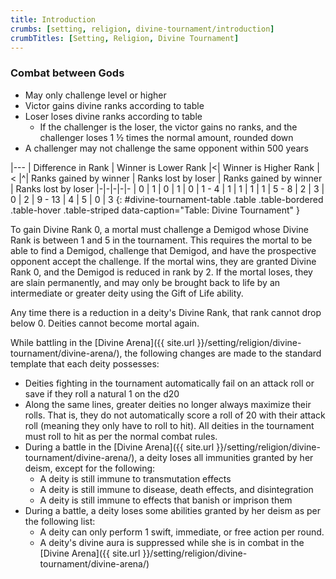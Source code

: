 ```yaml
---
title: Introduction
crumbs: [setting, religion, divine-tournament/introduction]
crumbTitles: [Setting, Religion, Divine Tournament]
---
```


### Combat between Gods

 * May only challenge level or higher
 * Victor gains divine ranks according to table
 * Loser loses divine ranks according to table
   * If the challenger is the loser, the victor gains no ranks, and the challenger loses 1 &#189; times the normal amount, rounded down
 * A challenger may not challenge the same opponent within 500 years

|---
| Difference in Rank | Winner is Lower Rank |<| Winner is Higher Rank |<
|^| Ranks gained by winner | Ranks lost by loser | Ranks gained by winner | Ranks lost by loser
|-|-|-|-|-
| 0 | 1 | 0 | 1 | 0
| 1 - 4 | 1 | 1 | 1 | 1
| 5 - 8 | 2 | 3 | 0 | 2
| 9 - 13 | 4 | 5 | 0 | 3
{: #divine-tournament-table .table .table-bordered .table-hover .table-striped data-caption="Table: Divine Tournament" }

To gain Divine Rank 0, a mortal must challenge a Demigod whose Divine Rank is between 1 and 5 in the tournament. This requires the mortal to be able to find a Demigod, challenge that Demigod, and have the prospective opponent accept the challenge. If the mortal wins, they are granted Divine Rank 0, and the Demigod is reduced in rank by 2. If the mortal loses, they are slain permanently, and may only be brought back to life by an intermediate or greater deity using the Gift of Life ability.

Any time there is a reduction in a deity's Divine Rank, that rank cannot drop below 0. Deities cannot become mortal again.

While battling in the [Divine Arena]({{ site.url }}/setting/religion/divine-tournament/divine-arena/), the following changes are made to the standard template that each deity possesses:

 * Deities fighting in the tournament automatically fail on an attack roll or save if they roll a natural 1 on the d20
 * Along the same lines, greater deities no longer always maximize their rolls. That is, they do not automatically score a roll of 20 with their attack roll (meaning they only have to roll to hit). All deities in the tournament must roll to hit as per the normal combat rules.
 * During a battle in the [Divine Arena]({{ site.url }}/setting/religion/divine-tournament/divine-arena/), a deity loses all immunities granted by her deism, except for the following:
   * A deity is still immune to transmutation effects
   * A deity is still immune to disease, death effects, and disintegration
   * A deity is still immune to effects that banish or imprison them
 * During a battle, a deity loses some abilities granted by her deism as per the following list:
   * A deity can only perform 1 swift, immediate, or free action per round.
   * A deity's divine aura is suppressed while she is in combat in the [Divine Arena]({{ site.url }}/setting/religion/divine-tournament/divine-arena/)
